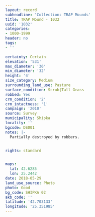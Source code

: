 ```yaml
---
layout: record
subheadline: 'Collection: TRAP Mounds'
title: TRAP Mound - 1032
uuid: '1032'
categories:
- 1000-1999
header: no
tags:
- ''

certainty: Certain
elevation: '531'
max_diameter: '36'
min_diameter: '32'
height: '4'
size_category: Medium
surrounding_land_use: Pasture
surface_condition: Scrub|Tall Grass
robbed: Yes
crm_condition: '2'
crm_intactness: '1'
campaign: '2010'
source: Survey
municipality: Shipka
locality: ''
bgcode: DS001
notes: |-
  Partially destroyed by robbers.


rights: standard


maps:
  lat: 42.6285
  lon: 25.2442
date: 2018-05-29
land_use_source: Photo
photo: Good
bg_code: SHIPKA 02
akb_code: ''
latitude: '42.703133'
longitude: '25.351985'
---
```

